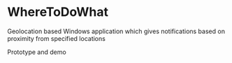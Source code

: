# WhereToDoWhat

Geolocation based Windows application which gives notifications based on proximity from specified locations

Prototype and demo
